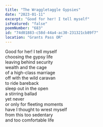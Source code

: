 ```yaml
---
title: "The Wraggletaggle Gypsies"
date: "2023-01-11"
excerpt: "Good for her! I tell myself"
isFeatured: "false"
poemNumber: "683"
id: "74d01883-c58d-44a4-ac30-231321cb89f7"
location: "Grants Pass OR"
---
```


Good for her! I tell myself  
choosing the gypsy life  
leaving behind security  
wealth and the cage  
of a high-class marriage  
off with the wild caravan  
to ride bareback  
sleep out in the open  
a stirring ballad  
yet never  
or only for fleeting moments  
have I thought to wrest myself  
from this too sedentary  
and too comfortable life
